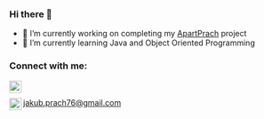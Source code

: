 ### Hi there 👋


- 🔭 I’m currently working on completing my [ApartPrach](https://github.com/jakubprach/ApartPrach) project
- 🌱 I’m currently learning Java and Object Oriented Programming


### Connect with me:
[<img align="left" alt="jakubprach | Instagram" width="22px" src="https://img-premium.flaticon.com/png/512/2111/2111463.png?token=exp=1621264716~hmac=eea15d68daec2bc7b18b548f1c7b3fd2"/>](https://www.instagram.com/praszek/)

<br/>

<img align="left" alt="jakubprach | E-mail" width="22px" src="https://img-premium.flaticon.com/png/512/732/732200.png?token=exp=1621264978~hmac=4d6bb24ef36da126caaf69c2c5e3b2c7"/>jakub.prach76@gmail.com


